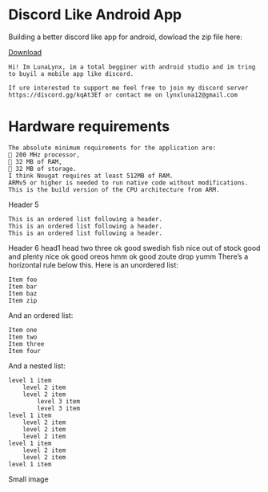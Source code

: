# Discord Like Android App
Building a better discord like app for android, dowload the zip file here:

<!-- Place this tag where you want the button to render. -->
<a class="github-button" href="https://github.com/Aaliyah6022/Android-Discord/archive/master.zip" data-color-scheme="no-preference: dark; light: light; dark: dark;" data-size="large" aria-label="Download Aaliyah6022/Android-Discord on GitHub">Download</a>

    Hi! Im LunaLynx, im a total begginer with android studio and im tring to buyil a mobile app like discord.

    If ure interested to support me feel free to join my discord server https://discord.gg/kqAt3Ef or contact me on lynxluna12@gmail.com

# Hardware requirements

    The absolute minimum requirements for the application are: 
    💠 200 MHz processor, 
    💠 32 MB of RAM, 
    💠 32 MB of storage.
    I think Nougat requires at least 512MB of RAM.
    ARMv5 or higher is needed to run native code without modifications.
    This is the build version of the CPU architecture from ARM.

Header 5

    This is an ordered list following a header.
    This is an ordered list following a header.
    This is an ordered list following a header.

Header 6
head1 	head two 	three
ok 	good swedish fish 	nice
out of stock 	good and plenty 	nice
ok 	good oreos 	hmm
ok 	good zoute drop 	yumm
There’s a horizontal rule below this.
Here is an unordered list:

    Item foo
    Item bar
    Item baz
    Item zip

And an ordered list:

    Item one
    Item two
    Item three
    Item four

And a nested list:

    level 1 item
        level 2 item
        level 2 item
            level 3 item
            level 3 item
    level 1 item
        level 2 item
        level 2 item
        level 2 item
    level 1 item
        level 2 item
        level 2 item
    level 1 item

Small image
